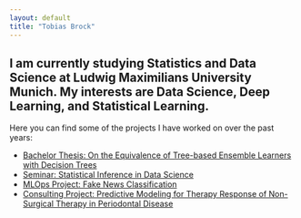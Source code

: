 ```yaml
---
layout: default
title: "Tobias Brock"
---
```


## I am currently studying Statistics and Data Science at Ludwig Maximilians University Munich. My interests are Data Science, Deep Learning, and Statistical Learning.

Here you can find some of the projects I have worked on over the past years:

- [Bachelor Thesis: On the Equivalence of Tree-based Ensemble Learners with Decision Trees](https://github.com/Tobias-Brock/tree-equivalence-thesis)
- [Seminar: Statistical Inference in Data Science](https://github.com/Tobias-Brock/sids-seminar)
- [MLOps Project: Fake News Classification](https://github.com/Tobias-Brock/fake-news-classification)
- [Consulting Project: Predictive Modeling for Therapy Response of Non-Surgical Therapy in Periodontal Disease](https://github.com/Tobias-Brock/pa-modeling)
